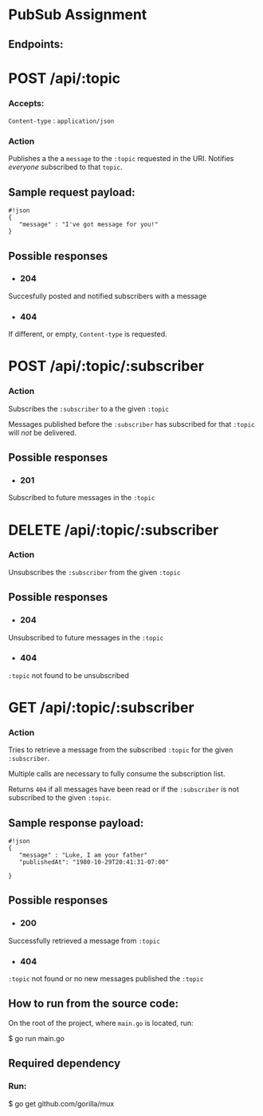 # PubSub Assignment

## Endpoints:

# POST /api/:topic 

### Accepts: 
`Content-type` : `application/json`

### Action
Publishes a the a `message` to the `:topic` requested in the URI. 
Notifies *everyone* subscribed to that `topic`.

## Sample request payload:
```
#!json
{
   "message" : "I've got message for you!"
}
```

## Possible responses

* ### 204
Succesfully posted and notified subscribers with a message

* ### 404
If different, or empty, `Content-type` is requested.

# POST /api/:topic/:subscriber

### Action
Subscribes the `:subscriber` to a the given `:topic`

Messages published before the `:subscriber` has subscribed for that `:topic` will *not* be delivered.

## Possible responses

* ### 201
Subscribed to future messages in the `:topic`
	
# DELETE /api/:topic/:subscriber 

### Action
Unsubscribes the `:subscriber` from the given `:topic`

## Possible responses

* ### 204
Unsubscribed to future messages in the `:topic`

* ### 404
`:topic` not found to be unsubscribed
	
# GET /api/:topic/:subscriber

### Action
Tries to retrieve a message from the subscribed `:topic` for the given `:subscriber`.

Multiple calls are necessary to fully consume the subscription list. 

Returns `404` if all messages have been read or if the `:subscriber` is not subscribed to the given `:topic`.

## Sample response payload:
```
#!json
{
   "message" : "Luke, I am your father"
   "publishedAt": "1980-10-29T20:41:31-07:00"

}
```
## Possible responses

* ### 200
Successfully retrieved a message from `:topic`

* ### 404
`:topic` not found or no new messages published the `:topic` 


## How to run from the source code:
On the root of the project, where `main.go` is located, run:

$ go run main.go

## Required  dependency
### Run:
$ go get github.com/gorilla/mux